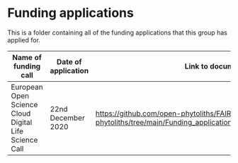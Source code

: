 # Funding applications

This is a folder containing all of the funding applications that this group has applied for.

| Name of funding call | Date of application | Link to documents |
| ---------------------------| --------------- | -------------------------------------- |
| European Open Science Cloud Digital Life Science Call | 22nd December 2020 | https://github.com/open-phytoliths/FAIR-phytoliths/tree/main/Funding_applications/EOSC_digital_life_science_call  |
